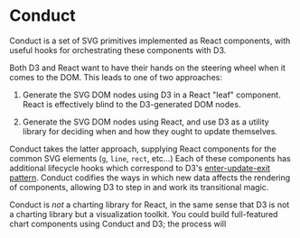 # Conduct

Conduct is a set of SVG primitives implemented as React components, with useful hooks for orchestrating these components with D3.

Both D3 and React want to have their hands on the steering wheel when it comes to the DOM. This leads to one of two approaches:

1. Generate the SVG DOM nodes using D3 in a React "leaf" component. React is effectively blind to the D3-generated DOM nodes.

2. Generate the SVG DOM nodes using React, and use D3 as a utility library for deciding when and how they ought to update themselves.

Conduct takes the latter approach, supplying React components for the common SVG elements (`g`, `line`, `rect`, etc…) Each of these components has additional lifecycle hooks which correspond to D3's [enter-update-exit pattern](http://bl.ocks.org/mbostock/3808218). Conduct codifies the ways in which new data affects the rendering of components, allowing D3 to step in and work its transitional magic.

Conduct is _not_ a charting library for React, in the same sense that D3 is not a charting library but a visualization toolkit. You could build full-featured chart components using Conduct and D3; the process will
